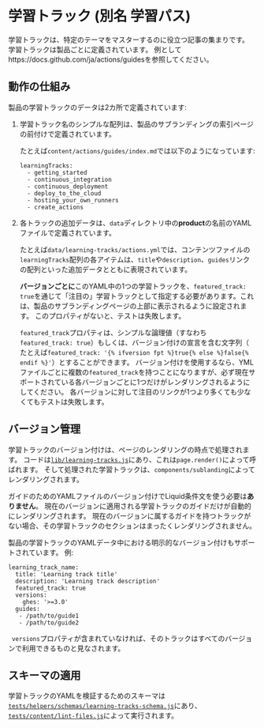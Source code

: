 # 学習トラック (別名 学習パス)

学習トラックは、特定のテーマをマスターするのに役立つ記事の集まりです。 学習トラックは製品ごとに定義されています。 例としてhttps://docs.github.com/ja/actions/guidesを参照してください。

## 動作の仕組み

製品の学習トラックのデータは2カ所で定義されています:

1. 学習トラック名のシンプルな配列は、製品のサブランディングの索引ページの前付けで定義されています。

    たとえば`content/actions/guides/index.md`では以下のようになっています:
    ```
    learningTracks:
      - getting_started
      - continuous_integration
      - continuous_deployment
      - deploy_to_the_cloud
      - hosting_your_own_runners
      - create_actions
    ```

2. 各トラックの追加データは、`data`ディレクトリ中の**product**の名前のYAMLファイルで定義されています。

    たとえば`data/learning-tracks/actions.yml`では、コンテンツファイルの`learningTracks`配列の各アイテムは、`title`や`description`、`guides`リンクの配列といった追加データとともに表現されています。

    **バージョンごとに**このYAML中の1つの学習トラックを、`featured_track: true`を通じて「注目の」学習トラックとして指定する必要があります。これは、製品のサブランディングページの上部に表示されるように設定されます。 このプロパティがないと、テストは失敗します。

    `featured_track`プロパティは、シンプルな論理値（すなわち`featured_track: true`）もしくは、バージョン付けの宣言を含む文字列（ たとえば`featured_track: '{% ifversion fpt %}true{% else %}false{% endif %}'`）とすることができます。 バージョン付けを使用するなら、YMLファイルごとに複数の`featured_track`を持つことになりますが、必ず現在サポートされている各バージョンごとに1つだけがレンダリングされるようにしてください。 各バージョンに対して注目のリンクが1つより多くても少なくてもテストは失敗します。

## バージョン管理

学習トラックのバージョン付けは、ページのレンダリングの時点で処理されます。 コードは[`lib/learning-tracks.js`](lib/learning-tracks.js)にあり、これは`page.render()`によって呼ばれます。 そして処理された学習トラックは、`components/sublanding`によってレンダリングされます。

ガイドのためのYAMLファイルのバージョン付けでLiquid条件文を使う必要は**ありません**。 現在のバージョンに適用される学習トラックのガイドだけが自動的にレンダリングされます。 現在のバージョンに属するガイドを持つトラックがない場合、その学習トラックのセクションはまったくレンダリングされません。

製品の学習トラックのYAMLデータ中における明示的なバージョン付けもサポートされています。 例:
```
learning_track_name:
  title: 'Learning track title'
  description: 'Learning track description'
  featured_track: true
  versions:
    ghes: '>=3.0'
  guides:
   - /path/to/guide1
   - /path/to/guide2
```
` versions`プロパティが含まれていなければ、そのトラックはすべてのバージョンで利用できるものと見なされます。

## スキーマの適用

学習トラックのYAMLを検証するためのスキーマは[`tests/helpers/schemas/learning-tracks-schema.js`](tests/helpers/schemas/learning-tracks-schema.js)にあり、[`tests/content/lint-files.js`](tests/content/lint-files.js)によって実行されます。
